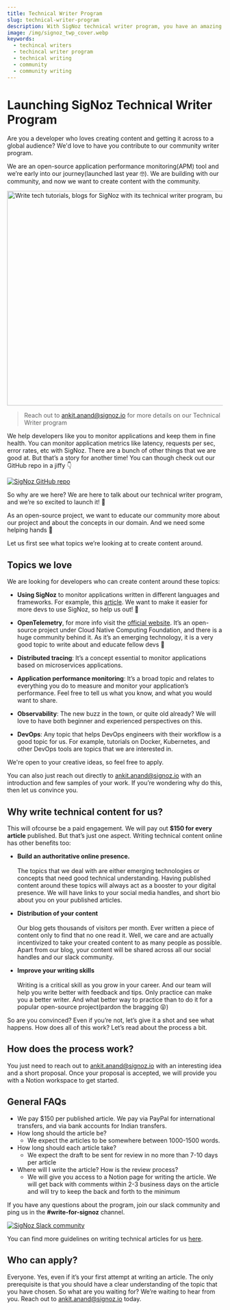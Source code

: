 ```yaml
---
title: Technical Writer Program
slug: technical-writer-program
description: With SigNoz technical writer program, you have an amazing opportunity to build your digital brand, improve your writing skills, and getting your content across a global audience.
image: /img/signoz_twp_cover.webp
keywords:
  - techincal writers
  - techincal writer program
  - technical writing
  - community
  - community writing
---
```


<head>
  <link rel="canonical" href="https://signoz.io/technical-writer-program/"/>
  <meta property="og:image" content="https://signoz.io/img/signoz_twp_cover.webp"/>
  <meta name ="twitter:image" content="https://signoz.io/img/signoz_twp_cover.webp"/>

</head>

# Launching SigNoz Technical Writer Program

Are you a developer who loves creating content and getting it across to a global audience? We'd love to have you contribute to our community writer program.

We are an open-source application performance monitoring(APM) tool and we’re early into our journey(launched last year 🤓). We are building with our community, and now we want to create content with the community.

<div align="center">
  <img src="/img/signoz_twp_cover.webp"
       height = "500" width = "800"
       alt = "Write tech tutorials, blogs for SigNoz with its technical writer program, build your digital presence and get paid to do it"/>
</div>

> Reach out to ankit.anand@signoz.io for more details on our Technical Writer program

We help developers like you to monitor applications and keep them in fine health. You can monitor application metrics like latency, requests per sec, error rates, etc with SigNoz. There are a bunch of other things that we are good at. But that’s a story for another time! You can though check out our GitHub repo in a jiffy 👇

[![SigNoz GitHub repo](/img/blog/common/signoz_github.webp)](https://github.com/SigNoz/signoz)

So why are we here? We are here to talk about our technical writer program, and we’re so excited to launch it! 🚀

As an open-source project, we want to educate our community more about our project and about the concepts in our domain. And we need some helping hands 🙌

Let us first see what topics we’re looking at to create content around.

## Topics we love
We are looking for developers who can create content around these topics:

- **Using SigNoz** to monitor applications written in different languages and frameworks. For example, this [article](https://signoz.io/blog/opentelemetry-fastapi/). We want to make it easier for more devs to use SigNoz, so help us out! 🙏

- **OpenTelemetry**, for more info visit the [official website](https://opentelemetry.io/). It’s an open-source project under Cloud Native Computing Foundation, and there is a huge community behind it. As it’s an emerging technology, it is a very good topic to write about and educate fellow devs 🤗

- **Distributed tracing**: It’s a concept essential to monitor applications based on microservices applications.

- **Application performance monitoring**: It’s a broad topic and relates to everything you do to measure and monitor your application’s performance. Feel free to tell us what you know, and what you would want to share.

- **Observability**: The new buzz in the town, or quite old already? We will love to have both beginner and experienced perspectives on this.

- **DevOps**: Any topic that helps DevOps engineers with their workflow is a good topic for us. For example, tutorials on Docker, Kubernetes, and other DevOps tools are topics that we are interested in.

We're open to your creative ideas, so feel free to apply.

<!-- - Anything and everything that relates to monitoring applications or improving application performance. A few examples of articles can be
    - <a href = "https://medium.com/ivymobility-developers/understanding-high-availability-how-to-achieve-it-11a045584f29" rel="noopener noreferrer nofollow" target="_blank" >Understanding High Availability & How to achieve it?</a>
    - <a href = "https://www.digitalocean.com/community/tutorials/an-introduction-to-metrics-monitoring-and-alerting" rel="noopener noreferrer nofollow" target="_blank" >Introduction to metrics, monitoring, and alerting</a>
    - <a href = "https://medium.com/skyshidigital/6-tricks-to-speed-up-and-improve-your-node-js-performance-fadc06d15cbe" rel="noopener noreferrer nofollow" target="_blank" >Tips to improve your nodejs performance</a>
    - <a href = "https://expressjs.com/en/advanced/best-practice-performance.html" rel="noopener noreferrer nofollow" target="_blank" >Performance Best Practices Using Express in Production</a> -->


You can also just reach out directly to ankit.anand@signoz.io with an introduction and few samples of your work. If you’re wondering why do this, then let us convince you.

## Why write technical content for us?

This will ofcourse be a paid engagement. We will pay out **$150 for every article** published. But that’s just one aspect. Writing technical content online has other benefits too:

- **Build an authoritative online presence.**<br></br>
The topics that we deal with are either emerging technologies or concepts that need good technical understanding. Having published content around these topics will always act as a booster to your digital presence. We will have links to your social media handles, and short bio about you on your published articles.

- **Distribution of your content**<br></br>
Our blog gets thousands of visitors per month. Ever written a piece of content only to find that no one read it. Well, we care and are actually incentivized to take your created content to as many people as possible. Apart from our blog, your content will be shared across all our social handles and our slack community.

- **Improve your writing skills**<br></br>
Writing is a critical skill as you grow in your career. And our team will help you write better with feedback and tips. Only practice can make you a better writer. And what better way to practice than to do it for a popular open-source project(pardon the bragging 😝)

So are you convinced? Even if you’re not, let’s give it a shot and see what happens. How does all of this work? Let’s read about the process a bit.

## How does the process work?

You just need to reach out to ankit.anand@signoz.io with an interesting idea and a short proposal. Once your proposal is accepted, we will provide you with a Notion workspace to get started.


## General FAQs

- We pay $150 per published article. We pay via PayPal for international transfers, and via bank accounts for Indian transfers.
- How long should the article be?
    - We expect the articles to be somewhere between 1000-1500 words.
- How long should each article take?
    - We expect the draft to be sent for review in no more than 7-10 days per article
- Where will I write the article? How is the review process?
    - We will give you access to a Notion page for writing the article. We will get back with comments within 2-3 business days on the article and will try to keep the back and forth to the minimum


<!-- ## FAQs on Payment

- We will pay out **$150 or 11,300 INR per published article**. We pay via PayPal for international transfers, and via bank accounts for Indian transfers. If you have any issues with Paypal, let us know beforehand.
- Payment is processed after the article is published. It can take **3-5 working days** to reflect in your account.
- We will need your **PAN number** to process the payment(for Indian nationals)
- **10% TDS** at source will be deducted
- You will have to provide us with a receipt. You can do so easily using any online receipt generator like: [https://freeinvoicebuilder.com/](https://freeinvoicebuilder.com/) -->

If you have any questions about the program, join our slack community and ping us in the **#write-for-signoz** channel.

[![SigNoz Slack community](/img/blog/common/join_slack_cta.png)](https://signoz.io/slack)

You can find more guidelines on writing technical articles for us [here](https://signoz.notion.site/FAQs-and-Guidelines-for-SigNoz-Technical-Writing-Program-fc311c108ea942aeb2ccc429fe10e637).

## Who can apply?

Everyone. Yes, even if it’s your first attempt at writing an article. The only prerequisite is that you should have a clear understanding of the topic that you have chosen. So what are you waiting for? We’re waiting to hear from you. Reach out to ankit.anand@signoz.io today.


